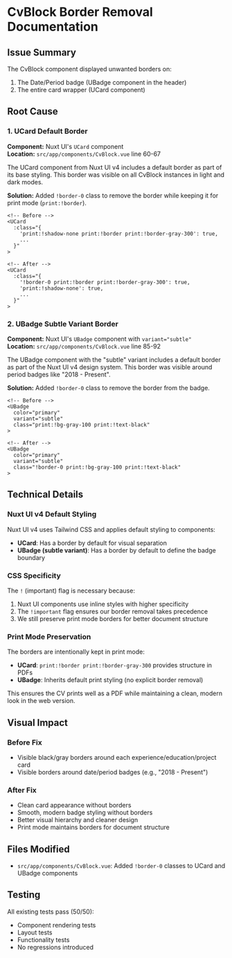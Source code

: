 # CvBlock Border Removal Documentation

## Issue Summary
The CvBlock component displayed unwanted borders on:
1. The Date/Period badge (UBadge component in the header)
2. The entire card wrapper (UCard component)

## Root Cause

### 1. UCard Default Border
**Component:** Nuxt UI's `UCard` component  
**Location:** `src/app/components/CvBlock.vue` line 60-67

The UCard component from Nuxt UI v4 includes a default border as part of its base styling. This border was visible on all CvBlock instances in light and dark modes.

**Solution:** Added `!border-0` class to remove the border while keeping it for print mode (`print:!border`).

```vue
<!-- Before -->
<UCard 
  :class="{
    'print:!shadow-none print:!border print:!border-gray-300': true,
    ...
  }"
>

<!-- After -->
<UCard 
  :class="{
    '!border-0 print:!border print:!border-gray-300': true,
    'print:!shadow-none': true,
    ...
  }"
>
```

### 2. UBadge Subtle Variant Border
**Component:** Nuxt UI's `UBadge` component with `variant="subtle"`  
**Location:** `src/app/components/CvBlock.vue` line 85-92

The UBadge component with the "subtle" variant includes a default border as part of the Nuxt UI v4 design system. This border was visible around period badges like "2018 - Present".

**Solution:** Added `!border-0` class to remove the border from the badge.

```vue
<!-- Before -->
<UBadge 
  color="primary" 
  variant="subtle" 
  class="print:!bg-gray-100 print:!text-black"
>

<!-- After -->
<UBadge 
  color="primary" 
  variant="subtle" 
  class="!border-0 print:!bg-gray-100 print:!text-black"
>
```

## Technical Details

### Nuxt UI v4 Default Styling
Nuxt UI v4 uses Tailwind CSS and applies default styling to components:
- **UCard**: Has a border by default for visual separation
- **UBadge (subtle variant)**: Has a border by default to define the badge boundary

### CSS Specificity
The `!` (important) flag is necessary because:
1. Nuxt UI components use inline styles with higher specificity
2. The `!important` flag ensures our border removal takes precedence
3. We still preserve print mode borders for better document structure

### Print Mode Preservation
The borders are intentionally kept in print mode:
- **UCard**: `print:!border print:!border-gray-300` provides structure in PDFs
- **UBadge**: Inherits default print styling (no explicit border removal)

This ensures the CV prints well as a PDF while maintaining a clean, modern look in the web version.

## Visual Impact

### Before Fix
- Visible black/gray borders around each experience/education/project card
- Visible borders around date/period badges (e.g., "2018 - Present")

### After Fix
- Clean card appearance without borders
- Smooth, modern badge styling without borders
- Better visual hierarchy and cleaner design
- Print mode maintains borders for document structure

## Files Modified
- `src/app/components/CvBlock.vue`: Added `!border-0` classes to UCard and UBadge components

## Testing
All existing tests pass (50/50):
- Component rendering tests
- Layout tests  
- Functionality tests
- No regressions introduced

